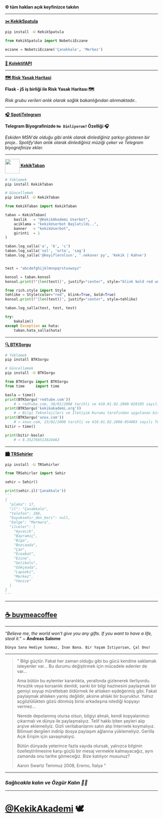 **© tüm hakları açık keyfinizce takılın**

* * *

**[✂️ KekikSpatula](https://keyiflerolsun.github.io/KekikSpatula/)**

```bash
pip install -U KekikSpatula
```

```python
from KekikSpatula import NobetciEczane

eczane = NobetciEczane('Çanakkale', 'Merkez')
```

* * *

**[🚀 KolektifAPI](https://kolektifapi.herokuapp.com/)**

* * *

**[🗺️ Risk Yasak Haritasi](https://keyiflerolsun.github.io/Risk-Yasak_Haritasi/)**

**Flask - jS iş birliği ile Risk Yasak Haritası 🗺**

*Risk grubu verileri anlık olarak sağlık bakanlığından alınmaktadır..*

* * *

**[🎧 SpotiTelegram](https://keyiflerolsun.github.io/SpotiTelegram/)**

**Telegram Biyografinizde `Ne Dinliyorum?` Özelliği 🎧**

*Eskiden MSN'de olduğu gibi anlık olarak dinlediğiniz şarkıyı gösteren bir proje..*
*Spotify'dan anlık olarak dinlediğiniz müziği çeker ve Telegram biyografinize ekler.*

* * *

**[<img src="https://www.akashtrehan.com/assets/images/emoji/terminal.png" height="48" align="center"> KekikTaban](./doc/KekikTaban)**

```bash
# Yüklemek
pip install KekikTaban

# Güncellemek
pip install -U KekikTaban
```

```python
from KekikTaban import KekikTaban

taban = KekikTaban(
    baslik   = "@KekikAkademi Userbot",
    aciklama = "kekikUserbot Başlatıldı..",
    banner   = "kekikUserbot",
    girinti  = 1
)

taban.log_salla('a', 'b', 'c')
taban.log_salla('sol', 'orta', 'sag')
taban.log_salla('@keyiflerolsun', '.nekover py', 'Kekik | Kahve')


test = "abcdefghijklmnopqrstuvwxyz"

konsol = taban.konsol
konsol.print(f"{len(test)}", justify="center", style="blink bold red underline on white")

from rich.style import Style
tehlike = Style(color="red", blink=True, bold=True)
konsol.print(f"{len(test)}", justify="center", style=tehlike)

taban.log_salla(test, test, test)

try:
    bakalim()
except Exception as hata:
    taban.hata_salla(hata)
```

* * *

**[🔍 BTKSorgu](./doc/BTKSorgu)**

```bash
# Yüklemek
pip install BTKSorgu

# Güncellemek
pip install -U BTKSorgu
```

```python
from BTKSorgu import BTKSorgu
from time     import time

basla = time()
print(BTKSorgu('redtube.com'))
    # » redtube.com, 30/01/2008 tarihli ve 410.01.02.2008-028105 sayılı Telekomünikasyon İletişim Başkanlığı kararıyla erişime engellenmiştir.
print(BTKSorgu('kekikakademi.org'))
    # » Bilgi Teknolojileri ve İletişim Kurumu tarafından uygulanan bir karar bulunamadı.
print(BTKSorgu('xnxx.com'))
    # » xnxx.com, 23/02/2008 tarihli ve 410.01.02.2008-054003 sayılı Telekomünikasyon İletişim Başkanlığı kararıyla erişime engellenmiştir.
bitir = time()

print(bitir-basla)
    # » 8.352766513824463
```

* * *

**[🏙️ TRSehirler](https://keyiflerolsun.github.io/TRSehirler/)**

```bash
pip install -U TRSehirler
```

```python
from TRSehirler import Sehir

sehir = Sehir()

print(sehir.il('Çanakkale'))
'''
{
  "plaka": 17,
  "il": "Çanakkale",
  "telefon": 286,
  "buyuksehir_den_beri": null,
  "bolge": "Marmara",
  "ilceler": [
    "Ayvacık",
    "Bayramiç",
    "Biga",
    "Bozcaada",
    "Çan",
    "Eceabat",
    "Ezine",
    "Gelibolu",
    "Gökçeada",
    "Lapseki",
    "Merkez",
    "Yenice"
  ]
}
'''
```

* * *

## **[☕️ buymeacoffee](./Kahve.md)**

* * *

*“Believe me, the world won't give you any gifts. If you want to have a life, steal it.”* ~ **Andreas Salome**

`Dünya Sana Hediye Sunmaz, İnan Bana. Bir Yaşam İstiyorsan, Çal Onu!`

* * *

> " Bilgi güçtür. Fakat her zaman olduğu gibi bu gücü kendine saklamak
> isteyenler var... Bu durumu değiştirmek için mücadele edenler de
> var...
> 
> Ama bütün bu eylemler karanlıkta, yeraltında gizlenerek ilerliyordu.
> Hırsızlık veya korsanlık denildi, sanki bir bilgi hazinesini paylaşmak
> bir gemiyi soyup mürettebatı öldürmek ile ahlaken eşdeğermiş gibi.
> Fakat paylaşmak ahlaken yanlış değildir, aksine ahlaki bir buyruktur.
> Yalnız açgözlülükten gözü dönmüş birisi arkadaşına istediği kopyayı
> vermez...
> 
> Nerede depolanmış olursa olsun, bilgiyi almalı, kendi kopyalarımızı
> çıkarmalı ve dünya ile paylaşmalıyız. Telif hakkı biten şeyleri alıp
> arşive eklemeliyiz. Gizli veritabanlarını satın alıp İnternete
> koymalıyız. Bilimsel dergileri indirip dosya paylaşım ağlarına
> yüklemeliyiz. Gerilla Açık Erişim için savaşmalıyız.
> 
> Bütün dünyada yeterince fazla sayıda olursak, yalnızca bilginin
> özelleştirilmesine karşı güçlü bir mesaj vermekle kalmayacağız, aynı
> zamanda onu tarihe gömeceğiz. Bize katılıyor musunuz?
> 
> Aaron Swartz Temmuz 2008, Eremo, İtalya "

* * *

### *Sağlıcakla kalın ve Özgür Kalın ✌🏼*

* * *

# [@KekikAkademi](https://t.me/KekikAkademi) 🕊